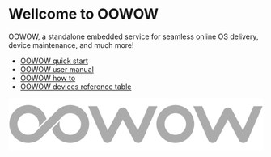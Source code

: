 # Wellcome to OOWOW

OOWOW, a standalone embedded service for seamless online OS delivery,
device maintenance, and much more!

+ [OOWOW quick start](oowow-quick-start.md)
+ [OOWOW user manual](oowow-user-manual.md)
+ [OOWOW how to](oowow-how-to.md)
+ [OOWOW devices reference table](oowow-devices-reference-table.md)

![oowow](media/oowow-logo-alpha.svg)
